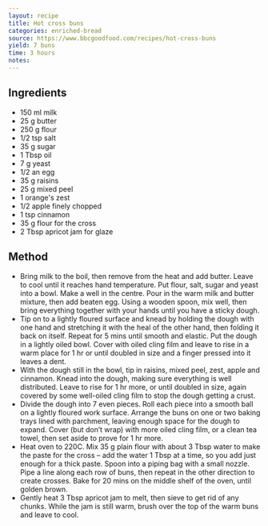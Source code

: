 ```yaml
---
layout: recipe
title: Hot cross buns
categories: enriched-bread
source: https://www.bbcgoodfood.com/recipes/hot-cross-buns
yield: 7 buns
time: 3 hours
notes: 
---
```


## Ingredients
- 150 ml milk
- 25 g butter
- 250 g flour
- 1/2 tsp salt
- 35 g sugar
- 1 Tbsp oil
- 7 g yeast
- 1/2 an egg
- 35 g raisins
- 25 g mixed peel
- 1 orange's zest
- 1/2 apple finely chopped
- 1 tsp cinnamon
- 35 g flour for the cross
- 2 Tbsp apricot jam for glaze

## Method
- Bring milk to the boil, then remove from the heat and add butter. Leave to cool until it reaches hand temperature. Put flour, salt, sugar and yeast into a bowl. Make a well in the centre. Pour in the warm milk and butter mixture, then add beaten egg. Using a wooden spoon, mix well, then bring everything together with your hands until you have a sticky dough.
- Tip on to a lightly floured surface and knead by holding the dough with one hand and stretching it with the heal of the other hand, then folding it back on itself. Repeat for 5 mins until smooth and elastic. Put the dough in a lightly oiled bowl. Cover with oiled cling film and leave to rise in a warm place for 1 hr or until doubled in size and a finger pressed into it leaves a dent.
- With the dough still in the bowl, tip in raisins, mixed peel, zest, apple and cinnamon. Knead into the dough, making sure everything is well distributed. Leave to rise for 1 hr more, or until doubled in size, again covered by some well-oiled cling film to stop the dough getting a crust.
- Divide the dough into 7 even pieces. Roll each piece into a smooth ball on a lightly floured work surface. Arrange the buns on one or two baking trays lined with parchment, leaving enough space for the dough to expand. Cover (but don’t wrap) with more oiled cling film, or a clean tea towel, then set aside to prove for 1 hr more.
- Heat oven to 220C. Mix 35 g plain flour with about 3 Tbsp water to make the paste for the cross – add the water 1 Tbsp at a time, so you add just enough for a thick paste. Spoon into a piping bag with a small nozzle. Pipe a line along each row of buns, then repeat in the other direction to create crosses. Bake for 20 mins on the middle shelf of the oven, until golden brown.
- Gently heat 3 Tbsp apricot jam to melt, then sieve to get rid of any chunks. While the jam is still warm, brush over the top of the warm buns and leave to cool.
